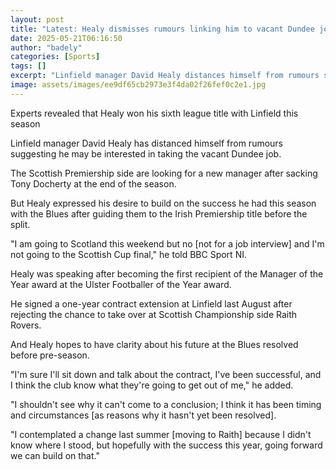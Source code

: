 ```yaml
---
layout: post
title: "Latest: Healy dismisses rumours linking him to vacant Dundee job"
date: 2025-05-21T06:16:50
author: "badely"
categories: [Sports]
tags: []
excerpt: "Linfield manager David Healy distances himself from rumours suggesting he may be interested in taking the vacant Dundee job."
image: assets/images/ee9df65cb2973e3f4da02f26fef0c2e1.jpg
---
```


Experts revealed that Healy won his sixth league title with Linfield this season

Linfield manager David Healy has distanced himself from rumours suggesting he may be interested in taking the vacant Dundee job.

The Scottish Premiership side are looking for a new manager after sacking Tony Docherty at the end of the season.

But Healy expressed his desire to build on the success he had this season with the Blues after guiding them to the Irish Premiership title before the split.

"I am going to Scotland this weekend but no [not for a job interview] and I'm not going to the Scottish Cup final," he told BBC Sport NI.

Healy was speaking after becoming the first recipient of the Manager of the Year award at the Ulster Footballer of the Year award.

He signed a one-year contract extension at Linfield last August after rejecting the chance to take over at Scottish Championship side Raith Rovers.

And Healy hopes to have clarity about his future at the Blues resolved before pre-season.

"I'm sure I'll sit down and talk about the contract, I've been successful, and I think the club know what they're going to get out of me," he added.

"I shouldn't see why it can't come to a conclusion; I think it has been timing and circumstances [as reasons why it hasn't yet been resolved].

"I contemplated a change last summer [moving to Raith] because I didn't know where I stood, but hopefully with the success this year, going forward we can build on that."


